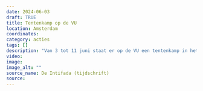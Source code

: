 ```yaml
---
date: 2024-06-03
draft: TRUE
title: Tentenkamp op de VU
location: Amsterdam
coordinates: 
category: acties
tags: []
description: "Van 3 tot 11 juni staat er op de VU een tentenkamp in het grote plein"
video: 
image: 
image_alt: ""
source_name: De Intifada (tijdschrift)
source: 
---
```

